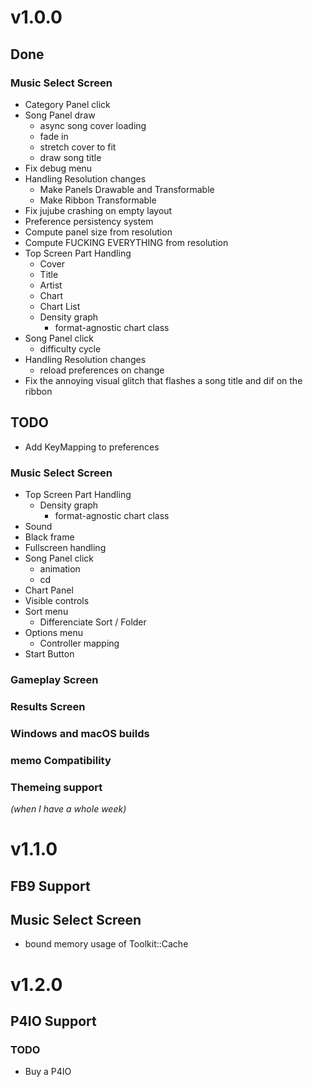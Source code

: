 # v1.0.0
## Done
### Music Select Screen
- Category Panel click
- Song Panel draw
    - async song cover loading
    - fade in
    - stretch cover to fit
    - draw song title
- Fix debug menu
- Handling Resolution changes
    - Make Panels Drawable and Transformable
    - Make Ribbon Transformable
- Fix jujube crashing on empty layout
- Preference persistency system
- Compute panel size from resolution
- Compute FUCKING EVERYTHING from resolution
- Top Screen Part Handling
    - Cover
    - Title
    - Artist
    - Chart
    - Chart List
    - Density graph
        - format-agnostic chart class
- Song Panel click
    - difficulty cycle
- Handling Resolution changes
    - reload preferences on change
- Fix the annoying visual glitch that flashes a song title and dif on the ribbon

## TODO

- Add KeyMapping to preferences

### Music Select Screen
- Top Screen Part Handling
    - Density graph
        - format-agnostic chart class
- Sound
- Black frame
- Fullscreen handling
- Song Panel click
    - animation
    - cd
- Chart Panel
- Visible controls
- Sort menu
    - Differenciate Sort / Folder
- Options menu
    - Controller mapping
- Start Button

### Gameplay Screen

### Results Screen

### Windows and macOS builds

### memo Compatibility

### Themeing support
*(when I have a whole week)*

# v1.1.0
## FB9 Support

## Music Select Screen
- bound memory usage of Toolkit::Cache

# v1.2.0

## P4IO Support
### TODO
- Buy a P4IO